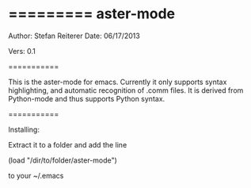 
=========
aster-mode
==========

Author: Stefan Reiterer
Date: 
06/17/2013

Vers: 0.1

===========


This is the aster-mode for emacs. Currently it only
supports syntax highlighting, and automatic recognition
of .comm files.
It is derived from Python-mode and thus supports
Python syntax.

===========

Installing:
 
Extract it to a folder and add the line

(load "/dir/to/folder/aster-mode")

to your ~/.emacs

